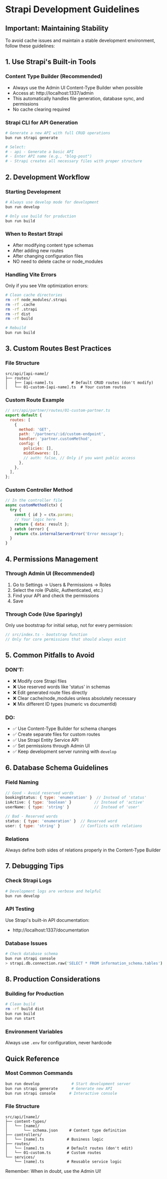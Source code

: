 # Strapi Development Guidelines

## Important: Maintaining Stability

To avoid cache issues and maintain a stable development environment, follow these guidelines:

## 1. Use Strapi's Built-in Tools

### Content Type Builder (Recommended)
- Always use the Admin UI Content-Type Builder when possible
- Access at: http://localhost:1337/admin
- This automatically handles file generation, database sync, and permissions
- No cache clearing required

### Strapi CLI for API Generation
```bash
# Generate a new API with full CRUD operations
bun run strapi generate

# Select:
# - api - Generate a basic API
# - Enter API name (e.g., "blog-post")
# - Strapi creates all necessary files with proper structure
```

## 2. Development Workflow

### Starting Development
```bash
# Always use develop mode for development
bun run develop

# Only use build for production
bun run build
```

### When to Restart Strapi
- After modifying content type schemas
- After adding new routes
- After changing configuration files
- NO need to delete cache or node_modules

### Handling Vite Errors
Only if you see Vite optimization errors:
```bash
# Clean cache directories
rm -rf node_modules/.strapi
rm -rf .cache
rm -rf .strapi
rm -rf dist
rm -rf build

# Rebuild
bun run build
```

## 3. Custom Routes Best Practices

### File Structure
```
src/api/[api-name]/
├── routes/
│   ├── [api-name].ts        # Default CRUD routes (don't modify)
│   └── 01-custom-[api-name].ts  # Your custom routes
```

### Custom Route Example
```javascript
// src/api/partner/routes/01-custom-partner.ts
export default {
  routes: [
    {
      method: 'GET',
      path: '/partners/:id/custom-endpoint',
      handler: 'partner.customMethod',
      config: {
        policies: [],
        middlewares: [],
        // auth: false, // Only if you want public access
      },
    },
  ],
};
```

### Custom Controller Method
```javascript
// In the controller file
async customMethod(ctx) {
  try {
    const { id } = ctx.params;
    // Your logic here
    return { data: result };
  } catch (error) {
    return ctx.internalServerError('Error message');
  }
}
```

## 4. Permissions Management

### Through Admin UI (Recommended)
1. Go to Settings → Users & Permissions → Roles
2. Select the role (Public, Authenticated, etc.)
3. Find your API and check the permissions
4. Save

### Through Code (Use Sparingly)
Only use bootstrap for initial setup, not for every permission:
```javascript
// src/index.ts - bootstrap function
// Only for core permissions that should always exist
```

## 5. Common Pitfalls to Avoid

### DON'T:
- ❌ Modify core Strapi files
- ❌ Use reserved words like 'status' in schemas
- ❌ Edit generated route files directly
- ❌ Clear cache/node_modules unless absolutely necessary
- ❌ Mix different ID types (numeric vs documentId)

### DO:
- ✅ Use Content-Type Builder for schema changes
- ✅ Create separate files for custom routes
- ✅ Use Strapi Entity Service API
- ✅ Set permissions through Admin UI
- ✅ Keep development server running with `develop`

## 6. Database Schema Guidelines

### Field Naming
```javascript
// Good - Avoid reserved words
bookingStatus: { type: 'enumeration' }  // Instead of 'status'
isActive: { type: 'boolean' }          // Instead of 'active'
userName: { type: 'string' }           // Instead of 'user'

// Bad - Reserved words
status: { type: 'enumeration' }  // Reserved word
user: { type: 'string' }         // Conflicts with relations
```

### Relations
Always define both sides of relations properly in the Content-Type Builder

## 7. Debugging Tips

### Check Strapi Logs
```bash
# Development logs are verbose and helpful
bun run develop
```

### API Testing
Use Strapi's built-in API documentation:
- http://localhost:1337/documentation

### Database Issues
```bash
# Check database schema
bun run strapi console
> strapi.db.connection.raw('SELECT * FROM information_schema.tables')
```

## 8. Production Considerations

### Building for Production
```bash
# Clean build
rm -rf build dist
bun run build
bun run start
```

### Environment Variables
Always use `.env` for configuration, never hardcode

## Quick Reference

### Most Common Commands
```bash
bun run develop              # Start development server
bun run strapi generate      # Generate new API
bun run strapi console      # Interactive console
```

### File Structure
```
src/api/[name]/
├── content-types/
│   └── [name]/
│       └── schema.json     # Content type definition
├── controllers/
│   └── [name].ts          # Business logic
├── routes/
│   └── [name].ts          # Default routes (don't edit)
│   └── 01-custom.ts       # Custom routes
└── services/
    └── [name].ts          # Reusable service logic
```

Remember: When in doubt, use the Admin UI!